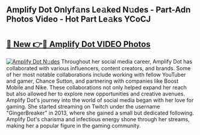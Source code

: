 ## Amplify Dot Onlyf𝚊ns Le𝚊ked N𝚞des - Part-Adn Photos Video - Hot Part Le𝚊ks YCoCJ

# <h2><a href="http://ab70503.deff.icu/?id=Amplify+Dot">🔗 New 👉🔴 Amplify Dot VIDEO Photos</a></h2>

[![Amplify Dot N𝚞des](https://i.imgur.com/rIISA9y.gif)](http://ab70503.deff.icu/?id=Amplify+Dot)
Throughout her social media career, Amplify Dot has collaborated with various influencers, content creators, and brands. Some of her most notable collaborations include working with fellow YouTuber and gamer, Chance Sutton, and partnering with companies like Boost Mobile and Nike. These collaborations not only helped expand her reach but also allowed her to explore new opportunities and creative avenues. Amplify Dot's journey into the world of social media began with her love for gaming. She started streaming on Twitch under the username "GingerBreaker" in 2013, where she gained a small but dedicated following. Amplify Dot's charisma and infectious energy shone through her streams, making her a popular figure in the gaming community.
